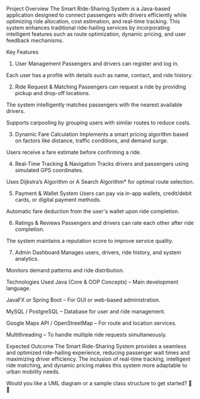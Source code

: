 Project Overview
The Smart Ride-Sharing System is a Java-based application designed to connect passengers with drivers efficiently while optimizing ride allocation, cost estimation, and real-time tracking. This system enhances traditional ride-hailing services by incorporating intelligent features such as route optimization, dynamic pricing, and user feedback mechanisms.

Key Features
1. User Management
Passengers and drivers can register and log in.

Each user has a profile with details such as name, contact, and ride history.

2. Ride Request & Matching
Passengers can request a ride by providing pickup and drop-off locations.

The system intelligently matches passengers with the nearest available drivers.

Supports carpooling by grouping users with similar routes to reduce costs.

3. Dynamic Fare Calculation
Implements a smart pricing algorithm based on factors like distance, traffic conditions, and demand surge.

Users receive a fare estimate before confirming a ride.

4. Real-Time Tracking & Navigation
Tracks drivers and passengers using simulated GPS coordinates.

Uses Dijkstra’s Algorithm or A Search Algorithm* for optimal route selection.

5. Payment & Wallet System
Users can pay via in-app wallets, credit/debit cards, or digital payment methods.

Automatic fare deduction from the user's wallet upon ride completion.

6. Ratings & Reviews
Passengers and drivers can rate each other after ride completion.

The system maintains a reputation score to improve service quality.

7. Admin Dashboard
Manages users, drivers, ride history, and system analytics.

Monitors demand patterns and ride distribution.

Technologies Used
Java (Core & OOP Concepts) – Main development language.

JavaFX or Spring Boot – For GUI or web-based administration.

MySQL / PostgreSQL – Database for user and ride management.

Google Maps API / OpenStreetMap – For route and location services.

Multithreading – To handle multiple ride requests simultaneously.

Expected Outcome
The Smart Ride-Sharing System provides a seamless and optimized ride-hailing experience, reducing passenger wait times and maximizing driver efficiency. The inclusion of real-time tracking, intelligent ride matching, and dynamic pricing makes this system more adaptable to urban mobility needs.

Would you like a UML diagram or a sample class structure to get started? 🚗💨
